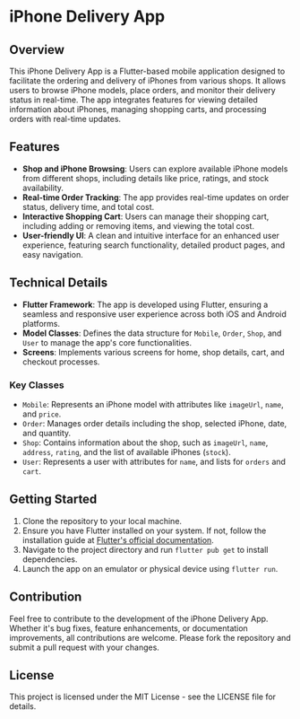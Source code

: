 # iPhone Delivery App

## Overview
This iPhone Delivery App is a Flutter-based mobile application designed to facilitate the ordering and delivery of iPhones from various shops. It allows users to browse iPhone models, place orders, and monitor their delivery status in real-time. The app integrates features for viewing detailed information about iPhones, managing shopping carts, and processing orders with real-time updates.

## Features
- **Shop and iPhone Browsing**: Users can explore available iPhone models from different shops, including details like price, ratings, and stock availability.
- **Real-time Order Tracking**: The app provides real-time updates on order status, delivery time, and total cost.
- **Interactive Shopping Cart**: Users can manage their shopping cart, including adding or removing items, and viewing the total cost.
- **User-friendly UI**: A clean and intuitive interface for an enhanced user experience, featuring search functionality, detailed product pages, and easy navigation.

## Technical Details
- **Flutter Framework**: The app is developed using Flutter, ensuring a seamless and responsive user experience across both iOS and Android platforms.
- **Model Classes**: Defines the data structure for `Mobile`, `Order`, `Shop`, and `User` to manage the app's core functionalities.
- **Screens**: Implements various screens for home, shop details, cart, and checkout processes.

### Key Classes
- `Mobile`: Represents an iPhone model with attributes like `imageUrl`, `name`, and `price`.
- `Order`: Manages order details including the shop, selected iPhone, date, and quantity.
- `Shop`: Contains information about the shop, such as `imageUrl`, `name`, `address`, `rating`, and the list of available iPhones (`stock`).
- `User`: Represents a user with attributes for `name`, and lists for `orders` and `cart`.

## Getting Started
1. Clone the repository to your local machine.
2. Ensure you have Flutter installed on your system. If not, follow the installation guide at [Flutter's official documentation](https://flutter.dev/docs/get-started/install).
3. Navigate to the project directory and run `flutter pub get` to install dependencies.
4. Launch the app on an emulator or physical device using `flutter run`.

## Contribution
Feel free to contribute to the development of the iPhone Delivery App. Whether it's bug fixes, feature enhancements, or documentation improvements, all contributions are welcome. Please fork the repository and submit a pull request with your changes.

## License
This project is licensed under the MIT License - see the LICENSE file for details.

